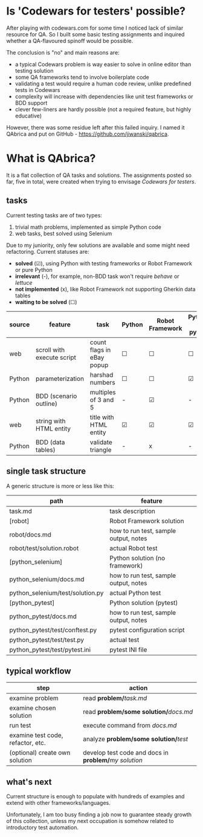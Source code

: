 # Is 'Codewars for testers' possible?

After playing with codewars.com for some time I noticed lack of similar resource for QA. So I built some basic testing assignments and inquired whether a QA-flavoured spinoff would be possible.

The conclusion is "no" and main reasons are:

- a typical Codewars problem is way easier to solve in online editor than testing solution
- some QA frameworks tend to involve boilerplate code
- validating a test would require a human code review, unlike predefined tests in Codewars
- complexity will increase with dependencies like unit test frameworks or BDD support
- clever few-liners are hardly possible (not a required feature, but highly educative)

However, there was some residue left after this failed inquiry. I named it QAbrica and put on GitHub - https://github.com/jiwanski/qabrica.

# What is QAbrica?

It is a flat collection of QA tasks and solutions. The assignments posted so far, five in total, were created when trying to envisage _Codewars for testers_.

## tasks

Current testing tasks are of two types:

1. trivial math problems, implemented as simple Python code
2. web tasks, best solved using Selenium

Due to my juniority, only few solutions are available and some might need refactoring. Current statuses are:

- **solved** (&#9745;), using Python with testing frameworks or Robot Framework or pure Python
- **irrelevant** (-), for example, non-BDD task won't require _behave_ or _lettuce_
- **not implemented** (x), like Robot Framework not supporting Gherkin data tables
- **waiting to be solved** (&#9744;)

| source | feature | task | Python | Robot Framework | Python + pytest | Python + unittest | Python + behave | Python + lettuce |
| --- | --- | --- | --- | --- | --- | --- | --- | --- |
| web | scroll with execute script | count flags in eBay popup | &#9744; | &#9744; | &#9744; | &#9745; | - | - |
| Python | parameterization | harshad numbers | &#9744; | &#9744; | &#9745; | &#9744; | - | - |
| Python | BDD (scenario outline) | multiples of 3 and 5 | - | &#9745; | - | - | &#9745; | &#9744; |
| web | string with HTML entity | title with HTML entity | &#9745; | &#9745; | &#9745; | &#9744; | - | - |
| Python | BDD (data tables) | validate triangle | - | x | - | - | &#9744; | &#9745; |

## single task structure

A generic structure is more or less like this:

| path | feature | 
| --- | --- |
| task.md | task description |
| [robot] | Robot Framework solution |
| robot/docs.md | how to run test, sample output, notes |
| robot/test/solution.robot | actual Robot test |
| [python_selenium] | Python solution (no framework) |
| python_selenium/docs.md | how to run test, sample output, notes |
| python_selenium/test/solution.py | actual Python test |
| [python_pytest] | Python solution (pytest) |
| python_pytest/docs.md | how to run test, sample output, notes |
| python_pytest/test/conftest.py | pytest configuration script |
| python_pytest/test/test.py | actual test |
| python_pytest/test/pytest.ini | pytest INI file |

## typical workflow

| step | action | 
| --- | --- |
| examine problem | read **problem/**_task.md_ |
| examine chosen solution | read **problem/some solution/**_docs.md_ |
| run test | execute command from _docs.md_ |
| examine test code, refactor, etc. | analyze **problem/some solution/**_test_ |
| (optional) create own solution | develop test code and docs in **problem/**_my solution_ |



## what's next

Current structure is enough to populate with hundreds of examples and extend with other frameworks/languages.

Unfortunately, I am too busy finding a job now to guarantee steady growth of this collection, unless my next occupation is somehow related to introductory test automation.
